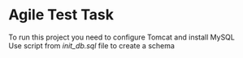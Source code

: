 # Agile Test Task
To run this project you need to configure Tomcat and install MySQL<br>
Use script from *init_db.sql* file to create a schema
